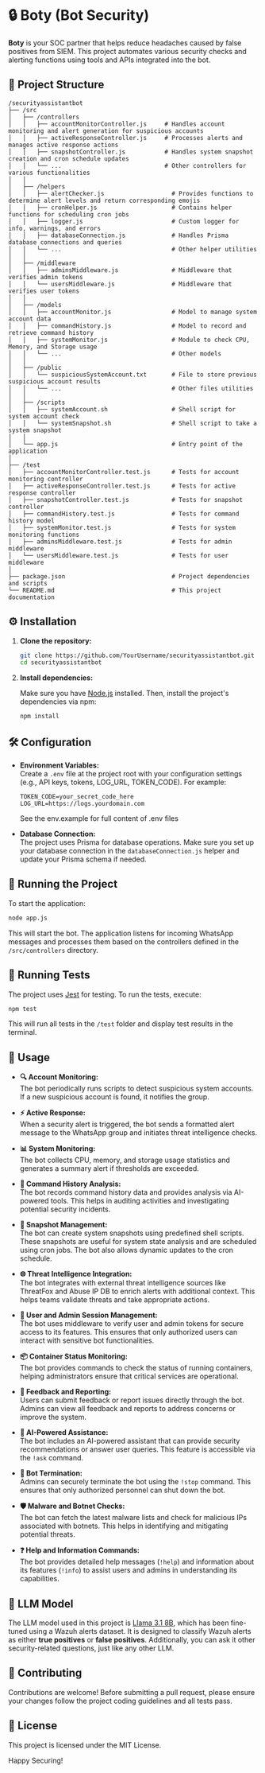 # 🔒 Boty (Bot Security)

**Boty** is your SOC partner that helps reduce headaches caused by false positives from SIEM. This project automates various security checks and alerting functions using tools and APIs integrated into the bot.

## 📂 Project Structure

```
/securityassistantbot
├── /src
│   ├── /controllers
│   │   ├── accountMonitorController.js     # Handles account monitoring and alert generation for suspicious accounts
│   │   ├── activeResponseController.js     # Processes alerts and manages active response actions
│   │   ├── snapshotController.js           # Handles system snapshot creation and cron schedule updates
│   │   └── ...                             # Other controllers for various functionalities
│   │
│   ├── /helpers
│   │   ├── alertChecker.js                   # Provides functions to determine alert levels and return corresponding emojis
│   │   ├── cronHelper.js                     # Contains helper functions for scheduling cron jobs
│   │   ├── logger.js                         # Custom logger for info, warnings, and errors
│   │   ├── databaseConnection.js             # Handles Prisma database connections and queries
│   │   └── ...                               # Other helper utilities
│   │
│   ├── /middleware
│   │   ├── adminsMiddleware.js               # Middleware that verifies admin tokens
│   │   └── usersMiddleware.js                # Middleware that verifies user tokens
│   │
│   ├── /models
│   │   ├── accountMonitor.js                 # Model to manage system account data
│   │   ├── commandHistory.js                 # Model to record and retrieve command history
│   │   ├── systemMonitor.js                  # Module to check CPU, Memory, and Storage usage
│   │   └── ...                               # Other models
│   │
│   ├── /public
│   │   └── suspiciousSystemAccount.txt       # File to store previous suspicious account results
│   │   └── ...                               # Other files utilities
│   │
│   ├── /scripts
│   │   ├── systemAccount.sh                  # Shell script for system account check
│   │   └── systemSnapshot.sh                 # Shell script to take a system snapshot
│   │
│   └── app.js                                # Entry point of the application
│
├── /test
│   ├── accountMonitorController.test.js      # Tests for account monitoring controller
│   ├── activeResponseController.test.js      # Tests for active response controller
│   ├── snapshotController.test.js            # Tests for snapshot controller
│   ├── commandHistory.test.js                # Tests for command history model
│   ├── systemMonitor.test.js                 # Tests for system monitoring functions
│   ├── adminsMiddleware.test.js              # Tests for admin middleware
│   └── usersMiddleware.test.js               # Tests for user middleware
│
├── package.json                              # Project dependencies and scripts
└── README.md                                 # This project documentation
```

## ⚙️ Installation

1. **Clone the repository:**

   ```bash
   git clone https://github.com/YourUsername/securityassistantbot.git
   cd securityassistantbot
   ```

2. **Install dependencies:**

   Make sure you have [Node.js](https://nodejs.org/) installed. Then, install the project's dependencies via npm:

   ```bash
   npm install
   ```

## 🛠️ Configuration

- **Environment Variables:**  
  Create a `.env` file at the project root with your configuration settings (e.g., API keys, tokens, LOG_URL, TOKEN_CODE). For example:

  ```env
  TOKEN_CODE=your_secret_code_here
  LOG_URL=https://logs.yourdomain.com
  ```

  See the env.example for full content of .env files

- **Database Connection:**  
  The project uses Prisma for database operations. Make sure you set up your database connection in the `databaseConnection.js` helper and update your Prisma schema if needed.

## 🚀 Running the Project

To start the application:

```bash
node app.js
```

This will start the bot. The application listens for incoming WhatsApp messages and processes them based on the controllers defined in the `/src/controllers` directory.

## 🧪 Running Tests

The project uses [Jest](https://jestjs.io/) for testing. To run the tests, execute:

```bash
npm test
```

This will run all tests in the `/test` folder and display test results in the terminal.

## 📖 Usage

- **🔍 Account Monitoring:**  
  The bot periodically runs scripts to detect suspicious system accounts. If a new suspicious account is found, it notifies the group.
  
- **⚡ Active Response:**  
  When a security alert is triggered, the bot sends a formatted alert message to the WhatsApp group and initiates threat intelligence checks.

- **📊 System Monitoring:**  
  The bot collects CPU, memory, and storage usage statistics and generates a summary alert if thresholds are exceeded.

- **📜 Command History Analysis:**  
  The bot records command history data and provides analysis via AI-powered tools. This helps in auditing activities and investigating potential security incidents.

- **📸 Snapshot Management:**  
  The bot can create system snapshots using predefined shell scripts. These snapshots are useful for system state analysis and are scheduled using cron jobs. The bot also allows dynamic updates to the cron schedule.

- **🌐 Threat Intelligence Integration:**  
  The bot integrates with external threat intelligence sources like ThreatFox and Abuse IP DB to enrich alerts with additional context. This helps teams validate threats and take appropriate actions.

- **🔑 User and Admin Session Management:**  
  The bot uses middleware to verify user and admin tokens for secure access to its features. This ensures that only authorized users can interact with sensitive bot functionalities.

- **📦 Container Status Monitoring:**  
  The bot provides commands to check the status of running containers, helping administrators ensure that critical services are operational.

- **📝 Feedback and Reporting:**  
  Users can submit feedback or report issues directly through the bot. Admins can view all feedback and reports to address concerns or improve the system.

- **🤖 AI-Powered Assistance:**  
  The bot includes an AI-powered assistant that can provide security recommendations or answer user queries. This feature is accessible via the `!ask` command.

- **🛑 Bot Termination:**  
  Admins can securely terminate the bot using the `!stop` command. This ensures that only authorized personnel can shut down the bot.

- **🛡️ Malware and Botnet Checks:**  
  The bot can fetch the latest malware lists and check for malicious IPs associated with botnets. This helps in identifying and mitigating potential threats.

- **❓ Help and Information Commands:**  
  The bot provides detailed help messages (`!help`) and information about its features (`!info`) to assist users and admins in understanding its capabilities.

## 🤖 LLM Model
The LLM model used in this project is [Llama 3.1 8B](https://huggingface.co/kholil-lil/wazuh-model), which has been fine-tuned using a Wazuh alerts dataset. It is designed to classify Wazuh alerts as either **true positives** or **false positives**. Additionally, you can ask it other security-related questions, just like any other LLM.

## 🤝 Contributing

Contributions are welcome! Before submitting a pull request, please ensure your changes follow the project coding guidelines and all tests pass.

## 📜 License

This project is licensed under the MIT License.

Happy Securing!
